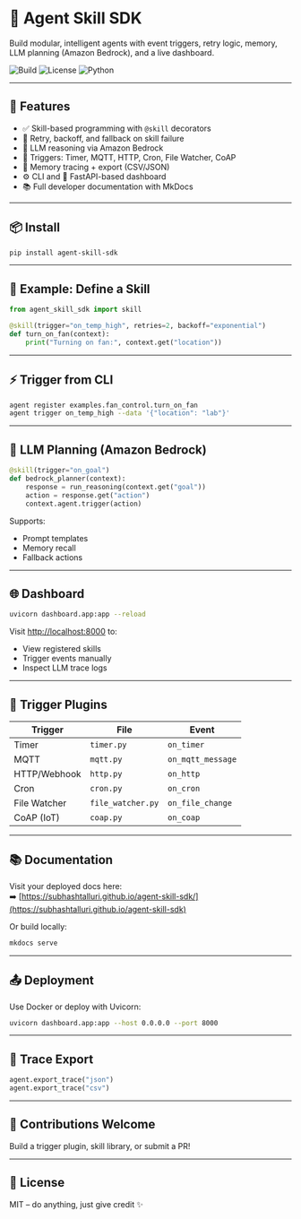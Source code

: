 # 🧠 Agent Skill SDK

Build modular, intelligent agents with event triggers, retry logic, memory, LLM planning (Amazon Bedrock), and a live dashboard.

![Build](https://img.shields.io/badge/build-passing-brightgreen)
![License](https://img.shields.io/badge/license-MIT-blue)
![Python](https://img.shields.io/badge/python-3.8%2B-yellow)

---

## 🚀 Features

- ✅ Skill-based programming with `@skill` decorators
- 🔁 Retry, backoff, and fallback on skill failure
- 🧠 LLM reasoning via Amazon Bedrock
- 🧩 Triggers: Timer, MQTT, HTTP, Cron, File Watcher, CoAP
- 📜 Memory tracing + export (CSV/JSON)
- ⚙️ CLI and 🧪 FastAPI-based dashboard
- 📚 Full developer documentation with MkDocs

---

## 📦 Install

```bash
pip install agent-skill-sdk
```

---

## 🧪 Example: Define a Skill

```python
from agent_skill_sdk import skill

@skill(trigger="on_temp_high", retries=2, backoff="exponential")
def turn_on_fan(context):
    print("Turning on fan:", context.get("location"))
```

---

## ⚡ Trigger from CLI

```bash
agent register examples.fan_control.turn_on_fan
agent trigger on_temp_high --data '{"location": "lab"}'
```

---

## 🧠 LLM Planning (Amazon Bedrock)

```python
@skill(trigger="on_goal")
def bedrock_planner(context):
    response = run_reasoning(context.get("goal"))
    action = response.get("action")
    context.agent.trigger(action)
```

Supports:
- Prompt templates
- Memory recall
- Fallback actions

---

## 🌐 Dashboard

```bash
uvicorn dashboard.app:app --reload
```

Visit [http://localhost:8000](http://localhost:8000) to:
- View registered skills
- Trigger events manually
- Inspect LLM trace logs

---

## 🔌 Trigger Plugins

| Trigger       | File                      | Event             |
|---------------|---------------------------|-------------------|
| Timer         | `timer.py`                | `on_timer`        |
| MQTT          | `mqtt.py`                 | `on_mqtt_message` |
| HTTP/Webhook  | `http.py`                 | `on_http`         |
| Cron          | `cron.py`                 | `on_cron`         |
| File Watcher  | `file_watcher.py`         | `on_file_change`  |
| CoAP (IoT)    | `coap.py`                 | `on_coap`         |

---

## 📚 Documentation

Visit your deployed docs here:  
➡️ [https://subhashtalluri.github.io/agent-skill-sdk/](https://subhashtalluri.github.io/agent-skill-sdk)

Or build locally:
```bash
mkdocs serve
```

---

## 📤 Deployment

Use Docker or deploy with Uvicorn:

```bash
uvicorn dashboard.app:app --host 0.0.0.0 --port 8000
```

---

## 🧠 Trace Export

```python
agent.export_trace("json")
agent.export_trace("csv")
```

---

## 🧩 Contributions Welcome

Build a trigger plugin, skill library, or submit a PR!

---

## 📜 License

MIT – do anything, just give credit ✨
